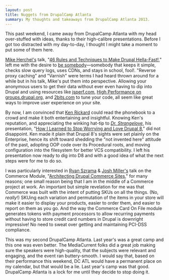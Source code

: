 ```yaml
---
layout: post
title: Nuggets from DrupalCamp Atlanta
summary: My thoughts and takeaways from DrupalCamp Atlanta 2013.
---
```


This past weekend, I came away from DrupalCamp Atlanta with my head over-stuffed with ideas, thanks to their
high-calibre presentations. Before I got too distracted with my day-to-day, I thought I might take a moment to put
some of them here.

[Mike Herchel's](https://twitter.com/mikeherchel) talk,
"[46 Rules and Techniques to Make Drupal Hella-Fast!](https://www.drupalcampatlanta.com/session/46-rules-and-techniques-make-drupal-hella-fast),"
left me with the desire to [be somebody](http://www.youtube.com/watch?v=MAtyiPZUVVg)—somebody that keeps it simple,
checks slow query logs, uses CDNs, and stays in school, fool!. "Reverse proxy caching" and "Varnish" were terms I
had heard thrown around for a while but in his talk, Mike's put them into perspective. Allowing your anonymous users
to get their data without ever even having to dip into Drupal and using resources like [jsperf.com](jsperf.com),
[High Performance on groups.drupal.org](https://groups.drupal.org/high-performance), and [2bits.com](2bits.com) to
tune your code, all seem like great ways to improve user experience on your site.

By now, I am convinced that [Ken Rickard](https://drupal.org/user/20975) could read the phonebook to a crowd and make
it both entertaining and insightful. Knowing Ken's reputation, and appreciating the winking hat-tip to
*[Dr. Strangelove](http://www.amazon.com/gp/product/B000P407K4/ref=atv_feed_catalog?tag=imdb-amazonvideo-20)*, his presentation,
"[How I Learned to Stop Worrying and Love Drupal 8](https://www.drupalcampatlanta.com/session/how-i-learned-stop-worrying-and-love-drupal-8),"
did not disappoint. Ken made it plain that Drupal 8's sights were set plainly on the Enterprise, hence its shift
toward shedding the "not invented here" attitude of the past, adopting OOP code over its Procedural roots, and moving
configuration into the filesystem for better VCS compatibility. I left his presentation now ready to dig into D8 and
with a good idea of what the next steps were for me to do so.

I was particularly interested in [Ryan Szrama](https://drupal.org/user/49344) &
[Josh Miller's](http://commerceguys.com/users/josh) talk on the Commerce Module,
"[Architecting Drupal Commerce Sites](https://www.drupalcampatlanta.com/session/architecting-drupal-commerce-sites),"
for many reasons; one small reason being that I am in the middle of a Commerce project at work. An important but
simple revelation for me was that Commerce was built with the intent of putting SKUs on all the things.
(No, *really*!) SKUing each variation and permutation of the items in your store will make it easier to display
your products, easier to order them, and easier to report on them as you go. And the way the Commerce Card On File
module generates tokens with payment processors to allow recurring payments without having to store credit card
numbers in Drupal is downright impressive! No need to sweat over getting and maintaining PCI-DSS compliance.

This was my second DrupalCamp Atlanta. Last year's was a great camp and this one was even better. The MediaCurrent
folks did a great job making sure the speakers were high-quality, that the subjects were relevant and engaging, and
the event ran buttery-smooth. I would say that, based on their performance this weekend, DC ATL would have a permanent
place on my calendar, but that would be a lie. Last year's camp was that good. DrupalCamp Atlanta is a lock for me
until they decide to stop doing it.
